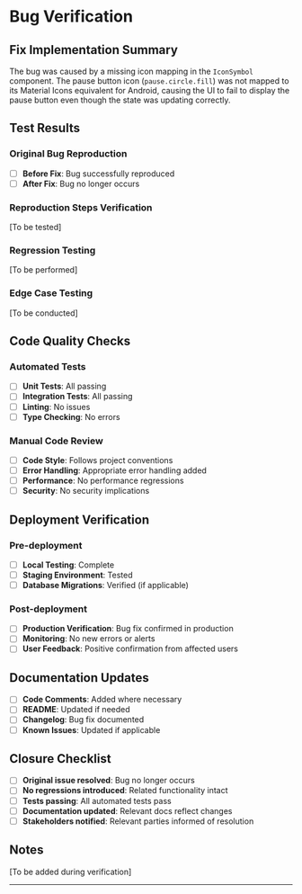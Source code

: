 # Bug Verification

## Fix Implementation Summary
The bug was caused by a missing icon mapping in the `IconSymbol` component. The pause button icon (`pause.circle.fill`) was not mapped to its Material Icons equivalent for Android, causing the UI to fail to display the pause button even though the state was updating correctly.

## Test Results

### Original Bug Reproduction
- [ ] **Before Fix**: Bug successfully reproduced
- [ ] **After Fix**: Bug no longer occurs

### Reproduction Steps Verification
[To be tested]

### Regression Testing
[To be performed]

### Edge Case Testing
[To be conducted]

## Code Quality Checks

### Automated Tests
- [ ] **Unit Tests**: All passing
- [ ] **Integration Tests**: All passing
- [ ] **Linting**: No issues
- [ ] **Type Checking**: No errors

### Manual Code Review
- [ ] **Code Style**: Follows project conventions
- [ ] **Error Handling**: Appropriate error handling added
- [ ] **Performance**: No performance regressions
- [ ] **Security**: No security implications

## Deployment Verification

### Pre-deployment
- [ ] **Local Testing**: Complete
- [ ] **Staging Environment**: Tested
- [ ] **Database Migrations**: Verified (if applicable)

### Post-deployment
- [ ] **Production Verification**: Bug fix confirmed in production
- [ ] **Monitoring**: No new errors or alerts
- [ ] **User Feedback**: Positive confirmation from affected users

## Documentation Updates
- [ ] **Code Comments**: Added where necessary
- [ ] **README**: Updated if needed
- [ ] **Changelog**: Bug fix documented
- [ ] **Known Issues**: Updated if applicable

## Closure Checklist
- [ ] **Original issue resolved**: Bug no longer occurs
- [ ] **No regressions introduced**: Related functionality intact
- [ ] **Tests passing**: All automated tests pass
- [ ] **Documentation updated**: Relevant docs reflect changes
- [ ] **Stakeholders notified**: Relevant parties informed of resolution

## Notes
[To be added during verification]

---